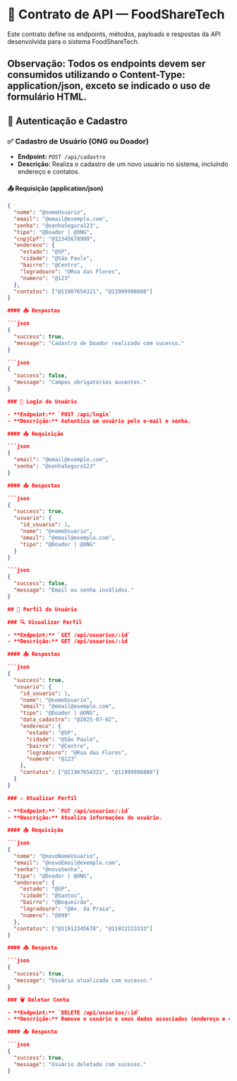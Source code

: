 # 📘 Contrato de API — FoodShareTech

Este contrato define os endpoints, métodos, payloads e respostas da API desenvolvida para o sistema FoodShareTech.

Observação: Todos os endpoints devem ser consumidos utilizando o Content-Type: application/json, exceto se indicado o uso de formulário HTML.
---

## 🔐 Autenticação e Cadastro

### ✅ Cadastro de Usuário (ONG ou Doador)

- **Endpoint:** `POST /api/cadastro`
- **Descrição:** Realiza o cadastro de um novo usuário no sistema, incluindo endereço e contatos.

#### 📤 Requisição (application/json)

```json
{
  "nome": "@nomeUsuario",
  "email": "@email@exemplo.com",
  "senha": "@senhaSegura123",
  "tipo": "@Doador | @ONG",
  "cnpjCpf": "@12345678900",
  "endereco": {
    "estado": "@SP",
    "cidade": "@São Paulo",
    "bairro": "@Centro",
    "logradouro": "@Rua das Flores",
    "numero": "@123"
  },
  "contatos": ["@11987654321", "@11999998888"]
}

#### 📤 Respostas

```json
{
  "success": true,
  "message": "Cadastro de Doador realizado com sucesso."
}

```json
{
  "success": false,
  "message": "Campos obrigatórios ausentes."
}

### 🔑 Login de Usuário

- **Endpoint:** `POST /api/login`
- **Descrição:** Autentica um usuário pelo e-mail e senha.

#### 📤 Requisição

```json
{
  "email": "@email@exemplo.com",
  "senha": "@senhaSegura123"
}

#### 📤 Respostas

```json
{
  "success": true,
  "usuario": {
    "id_usuario": 1,
    "nome": "@nomeUsuario",
    "email": "@email@exemplo.com",
    "tipo": "@Doador | @ONG"
  }
}

```json
{
  "success": false,
  "message": "Email ou senha inválidos."
}

## 👤 Perfil do Usuário

### 🔍 Visualizar Perfil

- **Endpoint:** `GET /api/usuarios/:id`
- **Descrição:** GET /api/usuarios/:id

#### 📤 Respostas

```json
{
  "success": true,
  "usuario": {
    "id_usuario": 1,
    "nome": "@nomeUsuario",
    "email": "@email@exemplo.com",
    "tipo": "@Doador | @ONG",
    "data_cadastro": "@2025-07-02",
    "endereco": {
      "estado": "@SP",
      "cidade": "@São Paulo",
      "bairro": "@Centro",
      "logradouro": "@Rua das Flores",
      "numero": "@123"
    },
    "contatos": ["@11987654321", "@11999998888"]
  }
}

### ✏️ Atualizar Perfil

- **Endpoint:** `PUT /api/usuarios/:id`
- **Descrição:** Atualiza informações do usuário.

#### 📤 Requisição

```json
{
  "nome": "@novoNomeUsuario",
  "email": "@novoEmail@exemplo.com",
  "senha": "@novaSenha",
  "tipo": "@Doador | @ONG",
  "endereco": {
    "estado": "@SP",
    "cidade": "@Santos",
    "bairro": "@Boqueirão",
    "logradouro": "@Av. da Praia",
    "numero": "@999"
  },
  "contatos": ["@11912345678", "@11922223333"]
}

#### 📤 Resposta

```json
{
  "success": true,
  "message": "Usuário atualizado com sucesso."
}

### 🗑️ Deletar Conta

- **Endpoint:** `DELETE /api/usuarios/:id`
- **Descrição:** Remove o usuário e seus dados associados (endereço e contatos).

#### 📤 Resposta

```json
{
  "success": true,
  "message": "Usuário deletado com sucesso."
}
